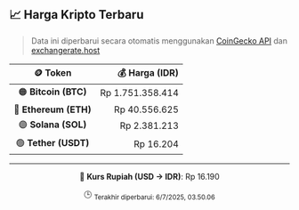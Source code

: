 

<!-- HARGA_KRIPTO -->
## 📈 Harga Kripto Terbaru

> Data ini diperbarui secara otomatis menggunakan [CoinGecko API](https://www.coingecko.com/) dan [exchangerate.host](https://exchangerate.host/)

<div align="center">

| 🪙 Token | 💰 Harga (IDR) |
|:------:|---------------:|
| 🟠 **Bitcoin (BTC)**   | Rp 1.751.358.414 |
| 🔵 **Ethereum (ETH)**  | Rp 40.556.625 |
| 🟣 **Solana (SOL)**    | Rp 2.381.213 |
| 🟢 **Tether (USDT)**   | Rp 16.204 |

---

💱 **Kurs Rupiah (USD → IDR)**: Rp 16.190

🕒 <sub>Terakhir diperbarui: 6/7/2025, 03.50.06</sub>

</div>
<!-- /HARGA_KRIPTO -->